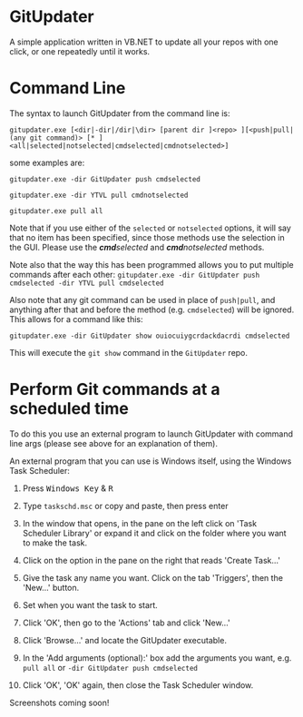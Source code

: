 GitUpdater
==========

A simple application written in VB.NET to update all your repos with one click, or one repeatedly until it works.

Command Line
============

The syntax to launch GitUpdater from the command line is:
```shell
gitupdater.exe [<dir|-dir|/dir|\dir> [parent dir ]<repo> ][<push|pull|(any git command)> [* ]<all|selected|notselected|cmdselected|cmdnotselected>]
```
some examples are:

`gitupdater.exe -dir GitUpdater push cmdselected`

`gitupdater.exe -dir YTVL pull cmdnotselected`

`gitupdater.exe pull all`

Note that if you use either of the `selected` or `notselected` options, it will say that no item has been specified, since those methods use the selection in the GUI. Please use the <i><b>cmd</b>selected</i> and <i><b>cmd</b>notselected</i> methods.

Note also that the way this has been programmed allows you to put multiple commands after each other:
`gitupdater.exe -dir GitUpdater push cmdselected -dir YTVL pull cmdselected`

Also note that any git command can be used in place of `push|pull`, and anything after that and before the method (e.g. `cmdselected`) will be ignored. This allows for a command like this:

`gitupdater.exe -dir GitUpdater show ouiocuiygcrdackdacrdi cmdselected`

This will execute the `git show` command in the `GitUpdater` repo.

Perform Git commands at a scheduled time
========================================

To do this you use an external program to launch GitUpdater with command line args (please see above for an explanation of them).

An external program that you can use is Windows itself, using the Windows Task Scheduler:

1. Press <kbd>Windows Key</kbd> & <kbd>R</kbd>

2. Type `taskschd.msc` or copy and paste, then press enter

3. In the window that opens, in the pane on the left click on 'Task Scheduler Library' or expand it and click on the folder where you want to make the task.

4. Click on the option in the pane on the right that reads 'Create Task...'

5. Give the task any name you want. Click on the tab 'Triggers', then the 'New...' button.

6. Set when you want the task to start.

7. Click 'OK', then go to the 'Actions' tab and click 'New...'

8. Click 'Browse...' and locate the GitUpdater executable.

9. In the 'Add arguments (optional):' box add the arguments you want, e.g. `pull all` or `-dir GitUpdater push cmdselected`

10. Click 'OK', 'OK' again, then close the Task Scheduler window.

Screenshots coming soon!
